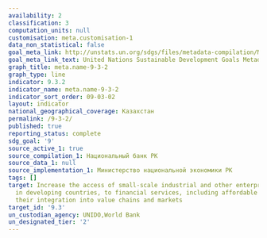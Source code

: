 ```yaml
---
availability: 2
classification: 3
computation_units: null
customisation: meta.customisation-1
data_non_statistical: false
goal_meta_link: http://unstats.un.org/sdgs/files/metadata-compilation/Metadata-Goal-9.pdf
goal_meta_link_text: United Nations Sustainable Development Goals Metadata (pdf 663kB)
graph_title: meta.name-9-3-2
graph_type: line
indicator: 9.3.2
indicator_name: meta.name-9-3-2
indicator_sort_order: 09-03-02
layout: indicator
national_geographical_coverage: Казахстан
permalink: /9-3-2/
published: true
reporting_status: complete
sdg_goal: '9'
source_active_1: true
source_compilation_1: Национальный банк РК
source_data_1: null
source_implementation_1: Министерство национальной экономики РК
tags: []
target: Increase the access of small-scale industrial and other enterprises, in particular
  in developing countries, to financial services, including affordable credit, and
  their integration into value chains and markets
target_id: '9.3'
un_custodian_agency: UNIDO,World Bank
un_designated_tier: '2'
---
```

